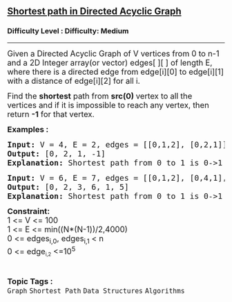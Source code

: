 <h2><a href="https://www.geeksforgeeks.org/problems/shortest-path-in-undirected-graph/0">Shortest path in Directed Acyclic Graph</a></h2><h3>Difficulty Level : Difficulty: Medium</h3><hr><div class="problems_problem_content__Xm_eO"><p><span style="font-size: 18px;">Given a Directed Acyclic Graph of V vertices from 0 to n-1 and a 2D Integer array(or vector) edges[ ][ ] of length E, where there is a directed edge from edge[i][0] to edge[i][1] with a distance of edge[i][2] for all i.</span></p>
<p><span style="font-size: 18px;">Find the <strong>shortest</strong> path from <strong>src(0) </strong>vertex&nbsp;to all the vertices&nbsp;and if it is impossible to reach any vertex, then return&nbsp;<strong>-1</strong> for that vertex.</span></p>
<p><strong><span style="font-size: 18px;">Examples :<br></span></strong></p>
<pre><span style="font-size: 18px;"><strong>Input: </strong>V = 4, E = 2, edges = [[0,1,2], [0,2,1]]
<strong>Output: </strong>[0, 2, 1, -1]<br></span><strong><span style="font-size: 18px;">Explanation: </span></strong><span style="font-size: 18px;">Shortest path from 0 to 1 is 0-&gt;1 with edge weight 2.</span><span style="font-size: 18px;"> Shortest path from 0 to 2 is 0-&gt;2 with edge weight 1. There is no way we can reach 3, so it's -1 for 3.</span></pre>
<pre><span style="font-size: 18px;"><strong>Input: </strong>V = 6, E = 7, edges = [[0,1,2], [0,4,1], [4,5,4], [4,2,2], [1,2,3], [2,3,6], [5,3,1]]
<strong>Output: </strong>[0, 2, 3, 6, 1, 5]<br></span><strong><span style="font-size: 18px;">Explanation: </span></strong><span style="font-size: 18px;">Shortest path from 0 to 1 is 0-&gt;1 with edge weight 2.</span><span style="font-size: 18px;"> Shortest path from 0 to 2 is 0-&gt;4-&gt;2 with edge weight 1+2=3. Shortest path from 0 to 3 is 0-&gt;4-&gt;5-&gt;3 with edge weight 1+4+1=6. Shortest path from 0 to 4 is 0-&gt;4 with edge weight 1.Shortest path from 0 to 5 is 0-&gt;4-&gt;5 with edge weight 1+4=5.</span></pre>
<p><span style="font-size: 18px;"><strong>Constraint:<br></strong></span><span style="font-size: 18px;">1 &lt;= V &lt;= 100<br>1 &lt;= E &lt;= min((N*(N-1))/2,4000)<br></span><span style="font-size: 18px;">0 &lt;= edges<sub>i,0</sub>, edges<sub>i,1</sub>&nbsp;&lt;&nbsp;n<br>0 &lt;=&nbsp;</span><span style="font-size: 18px;">edge</span><sub>i,2</sub><span style="font-size: 18px;">&nbsp;&lt;=10<sup>5</sup></span></p></div><br><p><span style=font-size:18px><strong>Topic Tags : </strong><br><code>Graph</code>&nbsp;<code>Shortest Path</code>&nbsp;<code>Data Structures</code>&nbsp;<code>Algorithms</code>&nbsp;